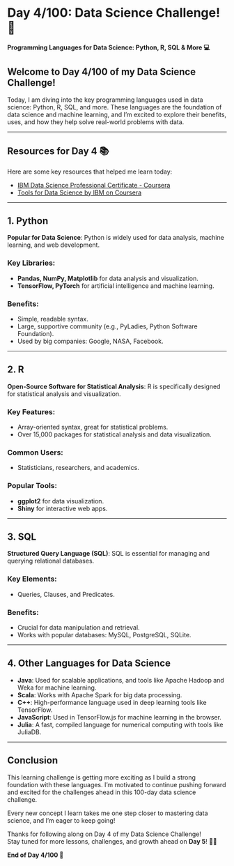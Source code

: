 # Day 4/100: Data Science Challenge! 🚀  
**Programming Languages for Data Science: Python, R, SQL & More 💻**

## Welcome to Day 4/100 of my Data Science Challenge!  
Today, I am diving into the key programming languages used in data science: Python, R, SQL, and more. These languages are the foundation of data science and machine learning, and I’m excited to explore their benefits, uses, and how they help solve real-world problems with data.

---

## **Resources for Day 4** 📚

Here are some key resources that helped me learn today:
- [IBM Data Science Professional Certificate - Coursera](https://www.coursera.org/professional-certificates/ibm-data-science)  
- [Tools for Data Science by IBM on Coursera](https://www.coursera.org/learn/open-source-tools-for-data-science?utm_medium=sem&utm_source=gg&utm_campaign=b2c_apac_x_coursera_ftcof_courseraplus_cx_dr_bau_gg_sem_bd-ex_pk_all_m_hyb_23-12_x&campaignid=20882940687&adgroupid=160111577194&device=c&keyword=coursera&matchtype=e&network=g&devicemodel=&creativeid=696907040380&assetgroupid=&targetid=kwd-36262515261&extensionid=&placement=&gad_source=1&gad_campaignid=20882940687&gbraid=0AAAAADdKX6YMQHeY3y1zr2M2kxhCklLT9&gclid=CjwKCAjw1ozEBhAdEiwAn9qbzYuQnpFxk9B-VWLEdV-G_CV7BLXrxcXF6KvZ-j4Ead21gHTbbz6VIhoCNtoQAvD_BwE)

---

## 1. Python

**Popular for Data Science**: Python is widely used for data analysis, machine learning, and web development.

### **Key Libraries**:
- **Pandas, NumPy, Matplotlib** for data analysis and visualization.
- **TensorFlow, PyTorch** for artificial intelligence and machine learning.

### **Benefits**:
- Simple, readable syntax.
- Large, supportive community (e.g., PyLadies, Python Software Foundation).
- Used by big companies: Google, NASA, Facebook.

---

## 2. R

**Open-Source Software for Statistical Analysis**: R is specifically designed for statistical analysis and visualization.

### **Key Features**:
- Array-oriented syntax, great for statistical problems.
- Over 15,000 packages for statistical analysis and data visualization.

### **Common Users**:
- Statisticians, researchers, and academics.

### **Popular Tools**:
- **ggplot2** for data visualization.
- **Shiny** for interactive web apps.

---

## 3. SQL

**Structured Query Language (SQL)**: SQL is essential for managing and querying relational databases.

### **Key Elements**:
- Queries, Clauses, and Predicates.

### **Benefits**:
- Crucial for data manipulation and retrieval.
- Works with popular databases: MySQL, PostgreSQL, SQLite.

---

## 4. Other Languages for Data Science

- **Java**: Used for scalable applications, and tools like Apache Hadoop and Weka for machine learning.
- **Scala**: Works with Apache Spark for big data processing.
- **C++**: High-performance language used in deep learning tools like TensorFlow.
- **JavaScript**: Used in TensorFlow.js for machine learning in the browser.
- **Julia**: A fast, compiled language for numerical computing with tools like JuliaDB.

---

## **Conclusion**  
This learning challenge is getting more exciting as I build a strong foundation with these languages. I’m motivated to continue pushing forward and excited for the challenges ahead in this 100-day data science challenge.

Every new concept I learn takes me one step closer to mastering data science, and I’m eager to keep going!

Thanks for following along on Day 4 of my Data Science Challenge!  
Stay tuned for more lessons, challenges, and growth ahead on **Day 5**! 💪🌱

**End of Day 4/100 🚀**
